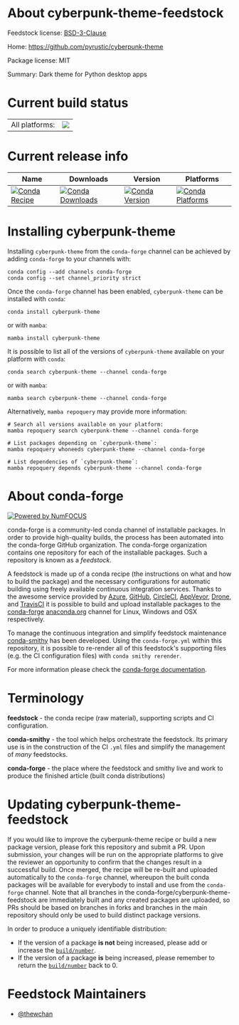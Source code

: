 About cyberpunk-theme-feedstock
===============================

Feedstock license: [BSD-3-Clause](https://github.com/conda-forge/cyberpunk-theme-feedstock/blob/main/LICENSE.txt)

Home: https://github.com/pyrustic/cyberpunk-theme

Package license: MIT

Summary: Dark theme for Python desktop apps

Current build status
====================


<table><tr><td>All platforms:</td>
    <td>
      <a href="https://dev.azure.com/conda-forge/feedstock-builds/_build/latest?definitionId=16600&branchName=main">
        <img src="https://dev.azure.com/conda-forge/feedstock-builds/_apis/build/status/cyberpunk-theme-feedstock?branchName=main">
      </a>
    </td>
  </tr>
</table>

Current release info
====================

| Name | Downloads | Version | Platforms |
| --- | --- | --- | --- |
| [![Conda Recipe](https://img.shields.io/badge/recipe-cyberpunk--theme-green.svg)](https://anaconda.org/conda-forge/cyberpunk-theme) | [![Conda Downloads](https://img.shields.io/conda/dn/conda-forge/cyberpunk-theme.svg)](https://anaconda.org/conda-forge/cyberpunk-theme) | [![Conda Version](https://img.shields.io/conda/vn/conda-forge/cyberpunk-theme.svg)](https://anaconda.org/conda-forge/cyberpunk-theme) | [![Conda Platforms](https://img.shields.io/conda/pn/conda-forge/cyberpunk-theme.svg)](https://anaconda.org/conda-forge/cyberpunk-theme) |

Installing cyberpunk-theme
==========================

Installing `cyberpunk-theme` from the `conda-forge` channel can be achieved by adding `conda-forge` to your channels with:

```
conda config --add channels conda-forge
conda config --set channel_priority strict
```

Once the `conda-forge` channel has been enabled, `cyberpunk-theme` can be installed with `conda`:

```
conda install cyberpunk-theme
```

or with `mamba`:

```
mamba install cyberpunk-theme
```

It is possible to list all of the versions of `cyberpunk-theme` available on your platform with `conda`:

```
conda search cyberpunk-theme --channel conda-forge
```

or with `mamba`:

```
mamba search cyberpunk-theme --channel conda-forge
```

Alternatively, `mamba repoquery` may provide more information:

```
# Search all versions available on your platform:
mamba repoquery search cyberpunk-theme --channel conda-forge

# List packages depending on `cyberpunk-theme`:
mamba repoquery whoneeds cyberpunk-theme --channel conda-forge

# List dependencies of `cyberpunk-theme`:
mamba repoquery depends cyberpunk-theme --channel conda-forge
```


About conda-forge
=================

[![Powered by
NumFOCUS](https://img.shields.io/badge/powered%20by-NumFOCUS-orange.svg?style=flat&colorA=E1523D&colorB=007D8A)](https://numfocus.org)

conda-forge is a community-led conda channel of installable packages.
In order to provide high-quality builds, the process has been automated into the
conda-forge GitHub organization. The conda-forge organization contains one repository
for each of the installable packages. Such a repository is known as a *feedstock*.

A feedstock is made up of a conda recipe (the instructions on what and how to build
the package) and the necessary configurations for automatic building using freely
available continuous integration services. Thanks to the awesome service provided by
[Azure](https://azure.microsoft.com/en-us/services/devops/), [GitHub](https://github.com/),
[CircleCI](https://circleci.com/), [AppVeyor](https://www.appveyor.com/),
[Drone](https://cloud.drone.io/welcome), and [TravisCI](https://travis-ci.com/)
it is possible to build and upload installable packages to the
[conda-forge](https://anaconda.org/conda-forge) [anaconda.org](https://anaconda.org/)
channel for Linux, Windows and OSX respectively.

To manage the continuous integration and simplify feedstock maintenance
[conda-smithy](https://github.com/conda-forge/conda-smithy) has been developed.
Using the ``conda-forge.yml`` within this repository, it is possible to re-render all of
this feedstock's supporting files (e.g. the CI configuration files) with ``conda smithy rerender``.

For more information please check the [conda-forge documentation](https://conda-forge.org/docs/).

Terminology
===========

**feedstock** - the conda recipe (raw material), supporting scripts and CI configuration.

**conda-smithy** - the tool which helps orchestrate the feedstock.
                   Its primary use is in the construction of the CI ``.yml`` files
                   and simplify the management of *many* feedstocks.

**conda-forge** - the place where the feedstock and smithy live and work to
                  produce the finished article (built conda distributions)


Updating cyberpunk-theme-feedstock
==================================

If you would like to improve the cyberpunk-theme recipe or build a new
package version, please fork this repository and submit a PR. Upon submission,
your changes will be run on the appropriate platforms to give the reviewer an
opportunity to confirm that the changes result in a successful build. Once
merged, the recipe will be re-built and uploaded automatically to the
`conda-forge` channel, whereupon the built conda packages will be available for
everybody to install and use from the `conda-forge` channel.
Note that all branches in the conda-forge/cyberpunk-theme-feedstock are
immediately built and any created packages are uploaded, so PRs should be based
on branches in forks and branches in the main repository should only be used to
build distinct package versions.

In order to produce a uniquely identifiable distribution:
 * If the version of a package **is not** being increased, please add or increase
   the [``build/number``](https://docs.conda.io/projects/conda-build/en/latest/resources/define-metadata.html#build-number-and-string).
 * If the version of a package **is** being increased, please remember to return
   the [``build/number``](https://docs.conda.io/projects/conda-build/en/latest/resources/define-metadata.html#build-number-and-string)
   back to 0.

Feedstock Maintainers
=====================

* [@thewchan](https://github.com/thewchan/)


